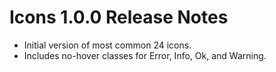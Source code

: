 Icons 1.0.0 Release Notes
=========================

* Initial version of most common 24 icons.
* Includes no-hover classes for Error, Info, Ok, and Warning.